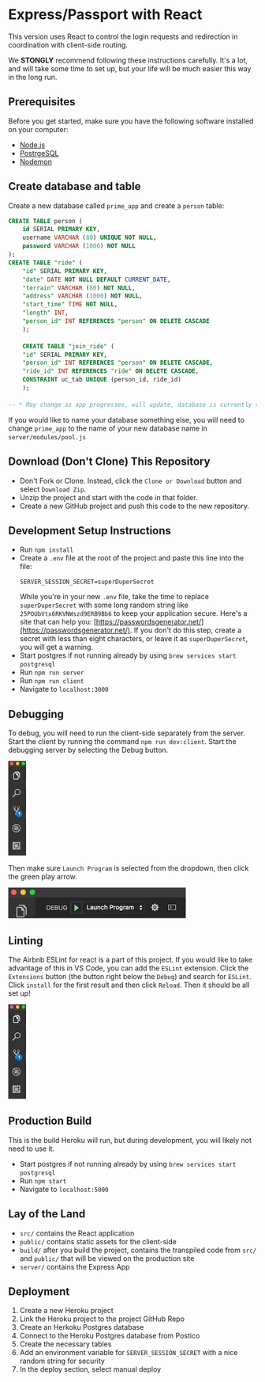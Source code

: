 # Express/Passport with React
This version uses React to control the login requests and redirection in coordination with client-side routing.

We **STONGLY** recommend following these instructions carefully. It's a lot, and will take some time to set up, but your life will be much easier this way in the long run.

## Prerequisites

Before you get started, make sure you have the following software installed on your computer:

- [Node.js](https://nodejs.org/en/)
- [PostrgeSQL](https://www.postgresql.org/)
- [Nodemon](https://nodemon.io/)

## Create database and table

Create a new database called `prime_app` and create a `person` table:

```SQL
CREATE TABLE person (
    id SERIAL PRIMARY KEY,
    username VARCHAR (80) UNIQUE NOT NULL,
    password VARCHAR (1000) NOT NULL
);
CREATE TABLE "ride" (
	"id" SERIAL PRIMARY KEY,
	"date" DATE NOT NULL DEFAULT CURRENT_DATE,
	"terrain" VARCHAR (80) NOT NULL,
	"address" VARCHAR (1000) NOT NULL,
	"start_time" TIME NOT NULL,
	"length" INT,
	"person_id" INT REFERENCES "person" ON DELETE CASCADE
	);

    CREATE TABLE "join_ride" (
	"id" SERIAL PRIMARY KEY,
	"person_id" INT REFERENCES "person" ON DELETE CASCADE,
	"ride_id" INT REFERENCES "ride" ON DELETE CASCADE,
	CONSTRAINT uc_tab UNIQUE (person_id, ride_id)
	);

-- * May change as app progresses, will update, database is currently titled "prime_app"
```

If you would like to name your database something else, you will need to change `prime_app` to the name of your new database name in `server/modules/pool.js`

## Download (Don't Clone) This Repository

* Don't Fork or Clone. Instead, click the `Clone or Download` button and select `Download Zip`.
* Unzip the project and start with the code in that folder.
* Create a new GitHub project and push this code to the new repository.

## Development Setup Instructions

* Run `npm install`
* Create a `.env` file at the root of the project and paste this line into the file:
    ```
    SERVER_SESSION_SECRET=superDuperSecret
    ```
    While you're in your new `.env` file, take the time to replace `superDuperSecret` with some long random string like `25POUbVtx6RKVNWszd9ERB9Bb6` to keep your application secure. Here's a site that can help you: [https://passwordsgenerator.net/](https://passwordsgenerator.net/). If you don't do this step, create a secret with less than eight characters, or leave it as `superDuperSecret`, you will get a warning.
* Start postgres if not running already by using `brew services start postgresql`
* Run `npm run server`
* Run `npm run client`
* Navigate to `localhost:3000`

## Debugging

To debug, you will need to run the client-side separately from the server. Start the client by running the command `npm run dev:client`. Start the debugging server by selecting the Debug button.

![VSCode Toolbar](documentation/images/vscode-toolbar.png)

Then make sure `Launch Program` is selected from the dropdown, then click the green play arrow.

![VSCode Debug Bar](documentation/images/vscode-debug-bar.png)

## Linting

The Airbnb ESLint for react is a part of this project. If you would like to take advantage of this in VS Code, you can add the `ESLint` extension. Click the `Extensions` button (the button right below the `Debug`) and search for `ESLint`. Click `install` for the first result and then click `Reload`. Then it should be all set up!

![VSCode Toolbar](documentation/images/vscode-toolbar.png)

## Production Build

This is the build Heroku will run, but during development, you will likely not need to use it.

* Start postgres if not running already by using `brew services start postgresql`
* Run `npm start`
* Navigate to `localhost:5000`

## Lay of the Land

* `src/` contains the React application
* `public/` contains static assets for the client-side
* `build/` after you build the project, contains the transpiled code from `src/` and `public/` that will be viewed on the production site
* `server/` contains the Express App

## Deployment

1. Create a new Heroku project
1. Link the Heroku project to the project GitHub Repo
1. Create an Herkoku Postgres database
1. Connect to the Heroku Postgres database from Postico
1. Create the necessary tables
1. Add an environment variable for `SERVER_SESSION_SECRET` with a nice random string for security
1. In the deploy section, select manual deploy
